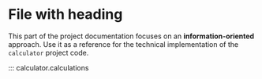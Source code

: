 # File with heading

This part of the project documentation focuses on
an **information-oriented** approach. Use it as a
reference for the technical implementation of the
`calculator` project code.

::: calculator.calculations
